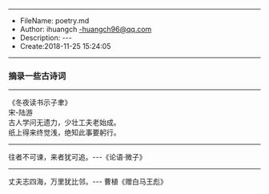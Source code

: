 ___
- FileName: poetry.md
- Author: ihuangch -huangch96@qq.com
- Description: ---
- Create:2018-11-25 15:24:05
___

### 摘录一些古诗词

___
《冬夜读书示子聿》  
宋-陆游  
古人学问无遗力，少壮工夫老始成。  
纸上得来终觉浅，绝知此事要躬行。  


___
往者不可谏，来者犹可追。---《论语·微子》

___
丈夫志四海，万里犹比邻。--- 曹植《赠白马王彪》


